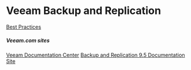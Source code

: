 # Veeam Backup and Replication


[Best Practices](https://bp.veeam.expert "Veeam Best Practices")

##### Veeam.com sites
[Veeam Documentation Center](https://www.veeam.com/documentation-guides-datasheets.html?ad=footer "Veeam Documentation Directory")
[Backup and Replication 9.5 Documentation Site](https://helpcenter.veeam.com/docs/backup/vsphere/overview.html?ver=95 "Backup and Replication 9.5 Docs")





